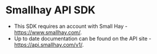 # Smallhay API SDK

* This SDK requires an account with Small Hay - https://www.smallhay.com/.
* Up to date documentation can be found on the API site - https://api.smallhay.com/v1/.
